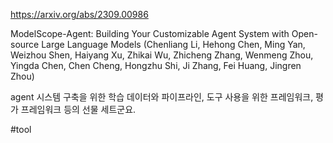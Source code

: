 https://arxiv.org/abs/2309.00986

ModelScope-Agent: Building Your Customizable Agent System with Open-source Large Language Models (Chenliang Li, Hehong Chen, Ming Yan, Weizhou Shen, Haiyang Xu, Zhikai Wu, Zhicheng Zhang, Wenmeng Zhou, Yingda Chen, Chen Cheng, Hongzhu Shi, Ji Zhang, Fei Huang, Jingren Zhou)

agent 시스템 구축을 위한 학습 데이터와 파이프라인, 도구 사용을 위한 프레임워크, 평가 프레임워크 등의 선물 세트군요.

#tool 